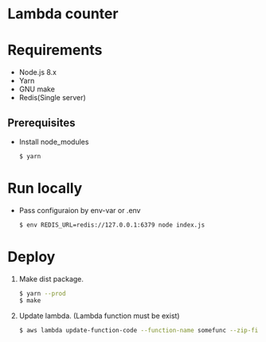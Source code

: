 Lambda counter
===

# Requirements

* Node.js 8.x
* Yarn
* GNU make
* Redis(Single server)

## Prerequisites

* Install node_modules
  ```bash
  $ yarn
  ```

# Run locally

* Pass configuraion by env-var or .env
  ```bash
  $ env REDIS_URL=redis://127.0.0.1:6379 node index.js
  ```

# Deploy

1. Make dist package.
   ```bash
   $ yarn --prod
   $ make
   ```

2. Update lambda. (Lambda function must be exist)
   ```bash
   $ aws lambda update-function-code --function-name somefunc --zip-file fileb://dist/lambda-counter.zip 
   ```
  
